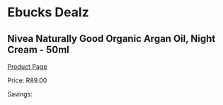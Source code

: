 
# Ebucks Dealz
## Nivea Naturally Good Organic Argan Oil, Night Cream - 50ml
[Product Page](https://www.ebucks.com/web/shop/productSelected.do?prodId=1169909398&catId=1186086453)

Price: R89.00

Savings: 


	